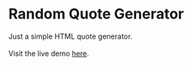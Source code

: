 # Random Quote Generator

Just a simple HTML quote generator.\
\
Visit the live demo [here](https://drekunia.github.io/random-quotes/).
